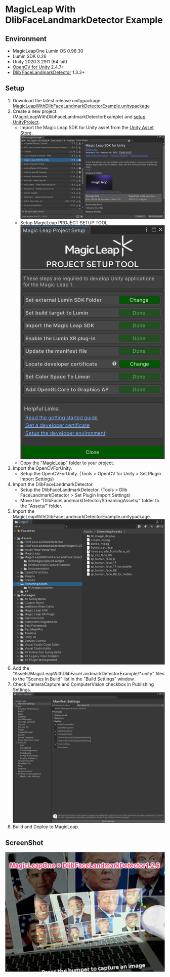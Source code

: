 # MagicLeap With DlibFaceLandmarkDetector Example


## Environment
* MagicLeapOne Lumin OS 0.98.30
* Lumin SDK 0.26
* Unity 2020.3.29f1 (64-bit)  
* [OpenCV for Unity](https://assetstore.unity.com/packages/tools/integration/opencv-for-unity-21088?aid=1011l4ehR) 2.4.7+ 
* [Dlib FaceLandmarkDetector](https://assetstore.unity.com/packages/tools/integration/dlib-facelandmark-detector-64314?aid=1011l4ehR) 1.3.3+ 


## Setup
1. Download the latest release unitypackage. [MagicLeapWithDlibFaceLandmarkDetectorExample.unitypackage](https://github.com/EnoxSoftware/MagicLeapWithDlibFaceLandmarkDetectorExample/releases)
1. Create a new project. (MagicLeapWithDlibFaceLandmarkDetectorExample) and [setup UnityProject](https://developer.magicleap.com/en-us/learn/guides/import-the-magic-leap-unity-package).
    * Import the Magic Leap SDK for Unity asset from the [Unity Asset Store](https://assetstore.unity.com/packages/tools/integration/magic-leap-sdk-for-unity-194780).
    ![magicleap_sdk_for_unity.png](magicleap_sdk_for_unity.png)
    * Setup MagicLeap PROJECT SETUP TOOL.
    ![project_setup_tool.png](project_setup_tool.png)
    * Copy [the "MagicLeap" folder](https://github.com/magicleap/MagicLeapUnityExamples/tree/main/Assets) to your project.
1. Import the OpenCVForUnity.
    * Setup the OpenCVForUnity. (Tools > OpenCV for Unity > Set Plugin Import Settings)
1. Import the DlibFaceLandmarkDetector.
    * Setup the DlibFaceLandmarkDetector. (Tools > Dlib FaceLandmarkDetector > Set Plugin Import Settings)
    * Move the "DlibFaceLandmarkDetector/StreamingAssets/" folder to the "Assets/" folder.
1. Import the MagicLeapWithDlibFaceLandmarkDetectorExample.unitypackage.
   ![setup.PNG](setup.PNG)
1. Add the "Assets/MagicLeapWithDlibFaceLandmarkDetectorExample/*.unity" files to the "Scenes In Build" list in the "Build Settings" window.
1. Check CameraCapture and ComputerVision checkbox in Publishing Settings.
   ![manifest_settings.PNG](manifest_settings.PNG)
1. Build and Deploy to MagicLeap.


## ScreenShot
![magicleap_dlib.jpg](magicleap_dlib.jpg) 


